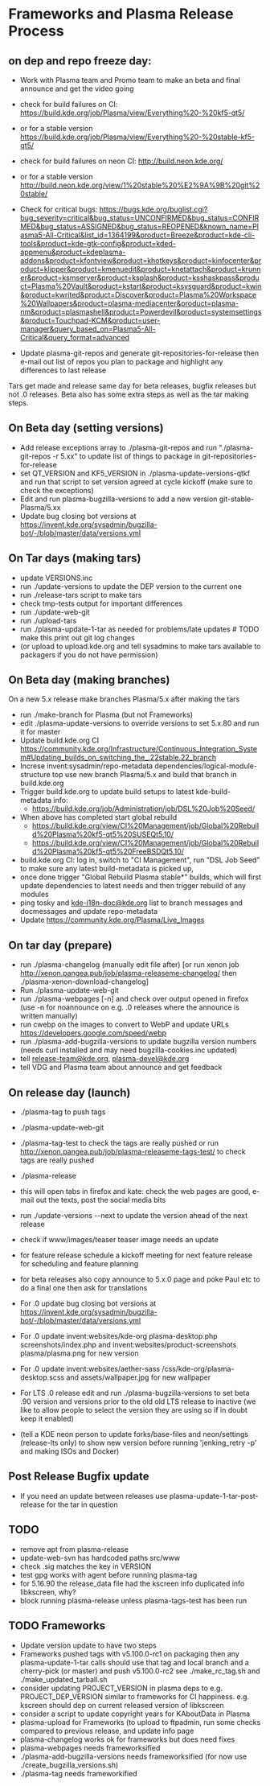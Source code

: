 <!--
    SPDX-License-Identifier: CC0-1.0
    SPDX-FileCopyrightText: 2014-2021 Jonathan Riddell <jr@jriddell.org>
    SPDX-FileCopyrightText: 2015 Harald Sitter <sitter@kde.org>
    SPDX-FileCopyrightText: 2016 David Edmundson <kde@davidedmundson.co.uk>
-->
# Frameworks and Plasma Release Process

## on dep and repo freeze day:
 - Work with Plasma team and Promo team to make an beta and final announce and get the video going

 - check for build failures on CI: https://build.kde.org/job/Plasma/view/Everything%20-%20kf5-qt5/
 - or for a stable version https://build.kde.org/job/Plasma/view/Everything%20-%20stable-kf5-qt5/
 - check for build failures on neon CI: http://build.neon.kde.org/
 - or for a stable version http://build.neon.kde.org/view/1%20stable%20%E2%9A%9B%20git%20stable/

 -  Check for critical bugs: https://bugs.kde.org/buglist.cgi?bug_severity=critical&bug_status=UNCONFIRMED&bug_status=CONFIRMED&bug_status=ASSIGNED&bug_status=REOPENED&known_name=Plasma5-All-Critical&list_id=1364199&product=Breeze&product=kde-cli-tools&product=kde-gtk-config&product=kded-appmenu&product=kdeplasma-addons&product=kfontview&product=khotkeys&product=kinfocenter&product=klipper&product=kmenuedit&product=knetattach&product=krunner&product=ksmserver&product=ksplash&product=ksshaskpass&product=Plasma%20Vault&product=kstart&product=ksysguard&product=kwin&product=kwrited&product=Discover&product=Plasma%20Workspace%20Wallpapers&product=plasma-mediacenter&product=plasma-nm&product=plasmashell&product=Powerdevil&product=systemsettings&product=Touchpad-KCM&product=user-manager&query_based_on=Plasma5-All-Critical&query_format=advanced
 -  Update plasma-git-repos and generate git-repositories-for-release then e-mail out list of repos you plan to package and highlight any differences to last release

Tars get made and release same day for beta releases, bugfix releases but not .0 releases.  Beta also has some extra steps as well as the tar making steps.

## On Beta day (setting versions)
 - Add release exceptions array to ./plasma-git-repos and run "./plasma-git-repos -r 5.xx" to update list of things to package in git-repositories-for-release
 - set QT_VERSION and KF5_VERSION in ./plasma-update-versions-qtkf and run that script to set version agreed at cycle kickoff (make sure to check the exceptions)
 - Edit and run plasma-bugzilla-versions to add a new version git-stable-Plasma/5.xx
 - Update bug closing bot versions at https://invent.kde.org/sysadmin/bugzilla-bot/-/blob/master/data/versions.yml

## On Tar days (making tars)
 - update VERSIONS.inc
 - run ./update-versions to update the DEP version to the current one
 - run ./release-tars script to make tars
 - check tmp-tests output for important differences
 - run ./update-web-git
 - run ./upload-tars
 - run ./plasma-update-1-tar as needed for problems/late updates # TODO make this print out git log changes
 - (or upload to upload.kde.org and tell sysadmins to make tars available to packagers if you do not have permission)

## On Beta day (making branches)
 On a new 5.x release make branches Plasma/5.x after making the tars

 - run ./make-branch for Plasma (but not Frameworks)
 - edit ./plasma-update-versions to override versions to set 5.x.80 and run it for master
 - Update build.kde.org CI https://community.kde.org/Infrastructure/Continuous_Integration_System#Updating_builds_on_switching_the_.22stable.22_branch
 - Increse invent:sysadmin/repo-metadata dependencies/logical-module-structure top use new branch Plasma/5.x and build that branch in build.kde.org
 - Trigger build.kde.org to update build setups to latest kde-build-metadata info:
   - https://build.kde.org/job/Administration/job/DSL%20Job%20Seed/
 - When above has completed start global rebuild
   - https://build.kde.org/view/CI%20Management/job/Global%20Rebuild%20Plasma%20kf5-qt5%20SUSEQt5.10/
   - https://build.kde.org/view/CI%20Management/job/Global%20Rebuild%20Plasma%20kf5-qt5%20FreeBSDQt5.10/
  - build.kde.org CI: log in, switch to "CI Management", run "DSL Job Seed" to make sure any latest build-metadata is picked up,
  - once done trigger "Global Rebuild Plasma stable*" builds, which will first update dependencies to latest needs and then trigger rebuild of any modules
  - ping tosky and kde-i18n-doc@kde.org list to branch messages and docmessages and update repo-metadata
  - Update https://community.kde.org/Plasma/Live_Images

## On tar day (prepare)
 - run ./plasma-changelog (manually edit file after)
   [or run xenon job http://xenon.pangea.pub/job/plasma-releaseme-changelog/ then ./plasma-xenon-download-changelog]
 - Run ./plasma-update-web-git
 - run ./plasma-webpages [-n] and check over output opened in firefox (use -n for noannounce on e.g. .0 releases where the announce is written manually)
 - run cwebp on the images to convert to WebP and update URLs https://developers.google.com/speed/webp
 - run ./plasma-add-bugzilla-versions to update bugzilla version numbers (needs curl installed and may need bugzilla-cookies.inc updated)
 - tell release-team@kde.org, plasma-devel@kde.org
 - tell VDG and Plasma team about announce and get feedback

## On release day (launch)
 - ./plasma-tag to push tags
 - ./plasma-update-web-git
 - ./plasma-tag-test to check the tags are really pushed or run http://xenon.pangea.pub/job/plasma-releaseme-tags-test/ to check tags are really pushed
 - ./plasma-release
 - this will open tabs in firefox and kate: check the web pages are good, e-mail out the texts, post the social media bits
 - run ./update-versions --next to update the version ahead of the next release
 - check if www/images/teaser teaser image needs an update
 - for feature release schedule a kickoff meeting for next feature release for scheduling and feature planning
 - for beta releases also copy announce to 5.x.0 page and poke Paul etc to do a final one then ask for translations
 - For .0 update bug closing bot versions at https://invent.kde.org/sysadmin/bugzilla-bot/-/blob/master/data/versions.yml
 - For .0 update invent:websites/kde-org plasma-desktop.php screenshots/index.php and invent:websites/product-screenshots plasma/plasma.png  for new version
 - For .0 update invent:websites/aether-sass /css/kde-org/plasma-desktop.scss and assets/wallpaper.jpg for new wallpaper
 - For LTS .0 release edit and run ./plasma-bugzilla-versions to set beta .90 version and versions prior to the old old LTS release to inactive (we like to allow people to select the version they are using so if in doubt keep it enabled)

 - (tell a KDE neon person to update forks/base-files and neon/settings (release-lts only) to show new version before running 'jenking_retry -p' and making ISOs and Docker)

## Post Release Bugfix update
 - If you need an update between releases use plasma-update-1-tar-post-release for the tar in question

## TODO
 - remove apt from plasma-release
 - update-web-svn has hardcoded paths src/www
 - check .sig matches the key in VERSION
 - test gpg works with agent before running plasma-tag
 - for 5.16.90 the release_data file had the kscreen info duplicated info libkscreen, why?
 - block running plasma-release unless plasma-tags-test has been run

## TODO Frameworks
 - Update version update to have two steps
 - Frameworks pushed tags with v5.100.0-rc1 on packaging then any plasma-update-1-tar calls should use that tag and local branch and a cherry-pick (or master) and push v5.100.0-rc2 see ./make_rc_tag.sh and ./make_updated_tarball.sh
 - consider updating PROJECT_VERSION in plasma deps to e.g. PROJECT_DEP_VERSION similar to frameworks for CI happiness.  e.g. kscreen should dep on current released version of libkscreen
 - consider a script to update copyright years for KAboutData in Plasma
 - plasma-upload for Frameworks (to upload to ftpadmin, run some checks compared to previous release, and update info page
 - plasma-changelog works ok for frameworks but does need fixes
 - plasma-webpages needs frameworksified
 - ./plasma-add-bugzilla-versions needs frameworksified (for now use ./create_bugzilla_versions.sh)
 - ./plasma-tag needs frameworkified
